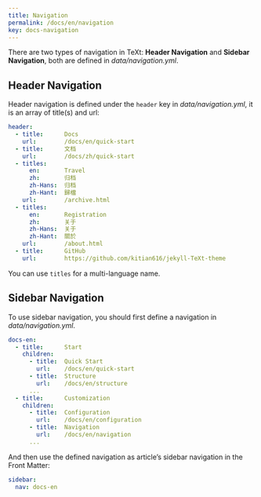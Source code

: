 ```yaml
---
title: Navigation
permalink: /docs/en/navigation
key: docs-navigation
---
```


There are two types of navigation in TeXt: **Header Navigation** and **Sidebar Navigation**, both are defined in *data/navigation.yml*.

<!--more-->

## Header Navigation

Header navigation is defined under the `header` key in *data/navigation.yml*, it is an array of title(s) and url:

```yaml
header:
  - title:      Docs
    url:        /docs/en/quick-start
  - title:      文档
    url:        /docs/zh/quick-start
  - titles:
      en:       Travel
      zh:       归档
      zh-Hans:  归档
      zh-Hant:  歸檔
    url:        /archive.html
  - titles:
      en:       Registration
      zh:       关于
      zh-Hans:  关于
      zh-Hant:  關於
    url:        /about.html
  - title:      GitHub
    url:        https://github.com/kitian616/jekyll-TeXt-theme
```

You can use `titles` for a multi-language name.

## Sidebar Navigation

To use sidebar navigation, you should first define a navigation in *data/navigation.yml*.

```yaml
docs-en:
  - title:      Start
    children:
      - title:  Quick Start
        url:    /docs/en/quick-start
      - title:  Structure
        url:    /docs/en/structure
      ...
  - title:      Customization
    children:
      - title:  Configuration
        url:    /docs/en/configuration
      - title:  Navigation
        url:    /docs/en/navigation
      ...
```

And then use the defined navigation as article’s sidebar navigation in the Front Matter:

```yaml
sidebar:
  nav: docs-en
```
